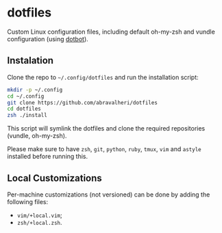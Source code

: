 # dotfiles
Custom Linux configuration files, including default oh-my-zsh and
vundle configuration
(using [dotbot](https://github.com/anishathalye/dotbot/)).

## Instalation

Clone the repo to `~/.config/dotfiles` and run the installation script:

```bash
mkdir -p ~/.config
cd ~/.config
git clone https://github.com/abravalheri/dotfiles
cd dotfiles
zsh ./install
```

This script will symlink the dotfiles and clone the required repositories
(vundle, oh-my-zsh).

Please make sure to have `zsh`, `git`, `python`, `ruby`, `tmux`, `vim` and `astyle` installed before running this.

## Local Customizations

Per-machine customizations (not versioned) can be done by adding the following files:

- `vim/+local.vim`;
- `zsh/+local.zsh`.
